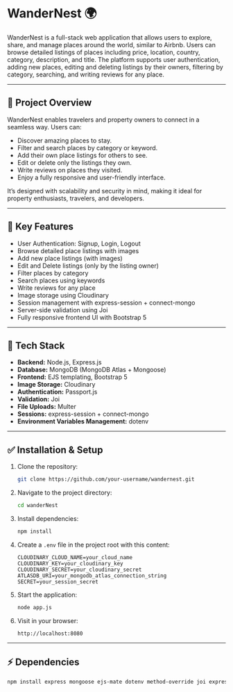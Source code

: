 # WanderNest 🌍

WanderNest is a full-stack web application that allows users to explore, share, and manage places around the world, similar to Airbnb. Users can browse detailed listings of places including price, location, country, category, description, and title. The platform supports user authentication, adding new places, editing and deleting listings by their owners, filtering by category, searching, and writing reviews for any place.

---

## 🚀 Project Overview

WanderNest enables travelers and property owners to connect in a seamless way. Users can:
- Discover amazing places to stay.
- Filter and search places by category or keyword.
- Add their own place listings for others to see.
- Edit or delete only the listings they own.
- Write reviews on places they visited.
- Enjoy a fully responsive and user-friendly interface.

It’s designed with scalability and security in mind, making it ideal for property enthusiasts, travelers, and developers.

---

## 🌟 Key Features

- User Authentication: Signup, Login, Logout
- Browse detailed place listings with images
- Add new place listings (with images)
- Edit and Delete listings (only by the listing owner)
- Filter places by category
- Search places using keywords
- Write reviews for any place
- Image storage using Cloudinary
- Session management with express-session + connect-mongo
- Server-side validation using Joi
- Fully responsive frontend UI with Bootstrap 5
---

## 🧱 Tech Stack
- **Backend:** Node.js, Express.js
- **Database:** MongoDB (MongoDB Atlas + Mongoose)
- **Frontend:** EJS templating, Bootstrap 5
- **Image Storage:** Cloudinary
- **Authentication:** Passport.js
- **Validation:** Joi
- **File Uploads:** Multer
- **Sessions:** express-session + connect-mongo
- **Environment Variables Management:** dotenv
---

## ✅ Installation & Setup

1. Clone the repository:
    ```bash
    git clone https://github.com/your-username/wandernest.git
    ```

2. Navigate to the project directory:
    ```bash
    cd wanderNest
    ```

3. Install dependencies:
    ```bash
    npm install
    ```

4. Create a `.env` file in the project root with this content:
    ```env
    CLOUDINARY_CLOUD_NAME=your_cloud_name
    CLOUDINARY_KEY=your_cloudinary_key
    CLOUDINARY_SECRET=your_cloudinary_secret
    ATLASDB_URI=your_mongodb_atlas_connection_string
    SECRET=your_session_secret
    ```

5. Start the application:
    ```bash
    node app.js
    ```

6. Visit in your browser:
    ```
    http://localhost:8080
    ```

---

## ⚡ Dependencies

```bash
npm install express mongoose ejs-mate dotenv method-override joi express-session connect-mongo multer cloudinary passport passport-local passport-local-mongoose multer-storage-cloudinary connect-flash
